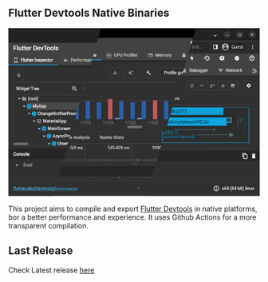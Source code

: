 ## Flutter Devtools Native Binaries

![](./example.png)  

This project aims to compile and export [Flutter Devtools](https://docs.flutter.dev/development/tools/devtools/overview) in native platforms, bor a better performance and experience. It uses Github Actions for a more transparent compilation.

## Last Release

Check Latest release [here](https://github.com/BrianCraig/flutter-devtools-binary/releases/latest)
